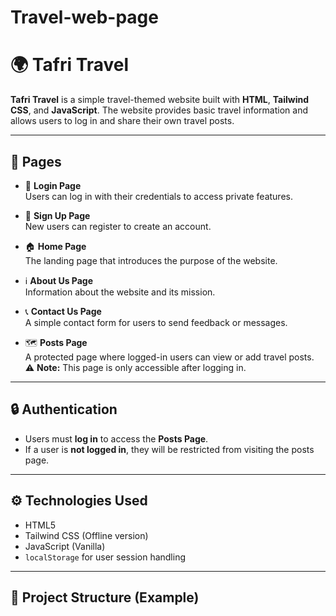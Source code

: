 ﻿# Travel-web-page
 # 🌍 Tafri Travel

**Tafri Travel** is a simple travel-themed website built with **HTML**, **Tailwind CSS**, and **JavaScript**. The website provides basic travel information and allows users to log in and share their own travel posts.

---

## 📄 Pages

- 🔐 **Login Page**  
  Users can log in with their credentials to access private features.

- 📝 **Sign Up Page**  
  New users can register to create an account.

- 🏠 **Home Page**  
  The landing page that introduces the purpose of the website.

- ℹ️ **About Us Page**  
  Information about the website and its mission.

- 📞 **Contact Us Page**  
  A simple contact form for users to send feedback or messages.

- 🗺️ **Posts Page**  
  A protected page where logged-in users can view or add travel posts.  
  ⚠️ **Note:** This page is only accessible after logging in.

---

## 🔒 Authentication

- Users must **log in** to access the **Posts Page**.
- If a user is **not logged in**, they will be restricted from visiting the posts page.

---

## ⚙️ Technologies Used

- HTML5  
- Tailwind CSS (Offline version)  
- JavaScript (Vanilla)  
- `localStorage` for user session handling

---

## 📁 Project Structure (Example)
